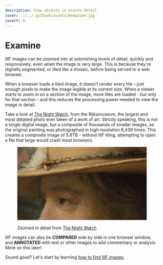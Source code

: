 ```yaml
---
description: View objects in minute detail
cover: ../../.gitbook/assets/deepzoom.jpg
coverY: 0
---
```


# Examine

IIIF images can be zoomed into at astonishing levels of detail, quickly and responsively, even when the image is very large. This is because they're digitally segmented, or tiled like a mosaic, before being served to a web browser.&#x20;

When a browser loads a tiled image, it doesn’t render every tile – just enough pixels to make the image legible at its current size. When a viewer starts to zoom in on a section of the image, more tiles are loaded - but only for that section - and this reduces the processing power needed to view the image in detail.&#x20;

Take a look at [The Night Watch](https://hyper-resolution.org/view.html?pointer=0.329,0.001\&i=Rijksmuseum/SK-C-5/SK-C-5\_VIS\_20-um\_2019-12-21), from the Rijksmuseum, the largest and most detailed photo ever taken of a work of art. Strictly speaking, this is not a single digital image, but a composite of thousands of smaller images, as the original painting was photographed in high resolution 8,439 times. This creates a composite image of 5.6TB - without IIIF tiling, attempting to open a file that large would crash most browsers.

<figure><img src="../../.gitbook/assets/night-watch.jpg" alt=""><figcaption><p>Zoomed in detail from <a href="https://hyper-resolution.org/view.html?pointer=0.329,0.001&#x26;i=Rijksmuseum/SK-C-5/SK-C-5_VIS_20-um_2019-12-21">The Night Watch</a></p></figcaption></figure>

IIIF images can also be **COMPARED**​ side by side in one browser window, and **ANNOTATED**​ with text or other images to add commentary or analysis. More on this later!

Sound good? Let's start by learning [how to find IIIF images](../find-iiif-images.md).
